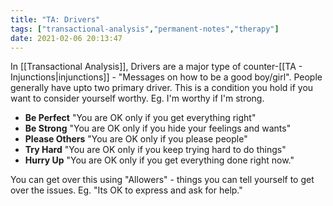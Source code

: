 ```yaml
---
title: "TA: Drivers"
tags: ["transactional-analysis","permanent-notes","therapy"]
date: 2021-02-06 20:13:47
---
```


In [[Transactional Analysis]], Drivers are a major type of counter-[[TA - Injunctions|injunctions]] - "Messages on how to be a good boy/girl". People generally have upto two primary driver. This is a condition you hold if you want to consider yourself worthy. Eg. I'm worthy if I'm strong.

- **Be Perfect** "You are OK only if you get everything right"
- **Be Strong** "You are OK only if you hide your feelings and wants"
- **Please Others** "You are OK only if you please people"
- **Try Hard** "You are OK only if you keep trying hard to do things"
- **Hurry Up** "You are OK only if you get everything done right now."

You can get over this using "Allowers" - things you can tell yourself to get over the issues. Eg. "Its OK to express and ask for help."
